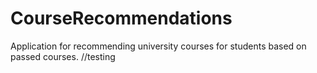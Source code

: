 # CourseRecommendations
Application for recommending university courses for students based on passed courses.
//testing
